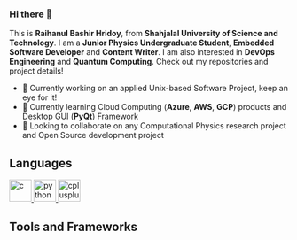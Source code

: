 ### Hi there 👋

<!--
**Hridoy-31/Hridoy-31** is a ✨ _special_ ✨ repository because its `README.md` (this file) appears on your GitHub profile.

Here are some ideas to get you started:

- 🔭 I’m currently working on ...
- 🌱 I’m currently learning ...
- 👯 I’m looking to collaborate on ...
- 🤔 I’m looking for help with ...
- 💬 Ask me about ...
- 📫 How to reach me: ...
- 😄 Pronouns: ...
- ⚡ Fun fact: ...
-->

This is **Raihanul Bashir Hridoy**, from **Shahjalal University of Science and Technology**. I am a **Junior Physics Undergraduate Student**, **Embedded Software Developer** and **Content Writer**. I am also interested in **DevOps Engineering** and **Quantum Computing**. Check out my repositories and project details!  

- 🔭 Currently working on an applied Unix-based Software Project, keep an eye for it!
- 🌱 Currently learning Cloud Computing (**Azure**, **AWS**, **GCP**) products and Desktop GUI (**PyQt**) Framework
- 👯 Looking to collaborate on any Computational Physics research project and Open Source development project


## Languages

<p align="left"> <a href = "https://www.gnu.org/software/gnu-c-manual/gnu-c-manual.html"> <img src="https://devicons.github.io/devicon/devicon.git/icons/c/c-original.svg" alt="c" width="40" height="40"/> </a> <a href="https://www.python.org/"> <img src="https://devicons.github.io/devicon/devicon.git/icons/python/python-original.svg" alt="python" width="40" height="40"/> </a> <a href = "https://isocpp.org/"> <img src="https://devicons.github.io/devicon/devicon.git/icons/cplusplus/cplusplus-original.svg" alt="cplusplus" width="40" height="40"/> </a> 
</p>


## Tools and Frameworks

<p align="left> <img src="https://www.vectorlogo.zone/logos/atom_io/atom_io-ar21.svg" alt="atom" width="40" height="40"/> </p>
